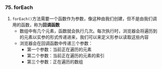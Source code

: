 ### 75. forEach

1. `forEach()`方法需要一个函数作为参数，像这种由我们创建，但不是由我们调用的函数，称为**回调函数**
    - 数组中有几个元素，函数就会执行几次。每次执行时，浏览器会将遍历到的元素以实参的形式传递进来，我们可以来定义形参以读取这些内容
    - 浏览器会在回调函数中传递三个参数：
        - 第一个参数：当前正在遍历的元素
        - 第二个参数：当前正在遍历的元素的索引
        - 第三个参数：正在遍历的数组